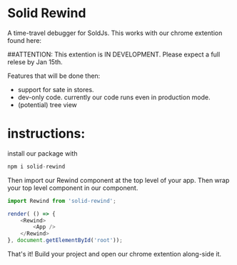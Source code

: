 
# Solid Rewind

A time-travel debugger for SoldJs.
This works with our chrome extention found here: <extention>


##ATTENTION: This extention is IN DEVELOPMENT.
Please expect a full relese by Jan 15th. 

Features that will be done then:
* support for sate in stores.
* dev-only code. currently our code runs even in production mode.
* (potential) tree view

# instructions:
install our package with


```javascript
npm i solid-rewind
```

Then import our Rewind component at the top level of your app.
Then wrap your top level component in our <Rewind> component.
```javascript
import Rewind from 'solid-rewind';

render( () => {
    <Rewind>
        <App />
    </Rewind>
}, document.getElementById('root'));

```

That's it! Build your project and open our chrome extention along-side it.
